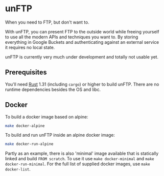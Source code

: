 # unFTP

When you need to FTP, but don't want to.

With unFTP, you can present FTP to the outside world while freeing yourself to use all the modern APIs and techniques you want to.
By storing everything in Google Buckets and authenticating against an external service it requires no local state.

unFTP is currently very much under development and totally not usable yet.

## Prerequisites

You'll need [Rust](https://rust-lang.org) 1.31 (including `cargo`) or higher to build unFTP.
There are no runtime dependencies besides the OS and libc.

## Docker

To build a docker image based on alpine:

```sh
make docker-alpine
```

To build and run unFTP inside an alpine docker image:

```sh
make docker-run-alpine
```

Partly as an example, there is also 'minimal' image available that is statically linked and build `FROM scratch`. To use it use `make docker-minimal` and `make docker-run-minimal`.
For the full list of supplied docker images, use `make docker-list`.
